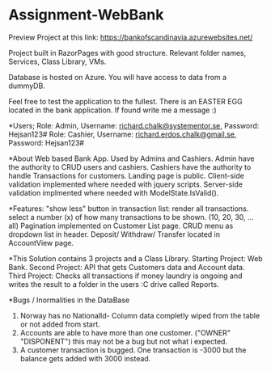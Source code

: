 # Assignment-WebBank

Preview Project at this link: https://bankofscandinavia.azurewebsites.net/

Project built in RazorPages with good structure. Relevant folder names, Services, Class Library, VMs.

Database is hosted on Azure. You will have access to data from a dummyDB.

Feel free to test the application to the fullest.
There is an EASTER EGG located in the bank application. If found write me a message :)

*Users;
Role: Admin, Username: richard.chalk@systementor.se, Password: Hejsan123#
Role: Cashier, Username: richard.erdos.chalk@gmail.se, Password: Hejsan123#

*About 
Web based Bank App. Used by Admins and Cashiers. 
Admin have the authority to CRUD users and cashiers.
Cashiers have the authority to handle Transactions for customers.
Landing page is public.
Client-side validation implemented where needed with jquery scripts.
Server-side validation implmented where needed with ModelState.IsValid().

*Features:
"show less" button in transaction list: render all transactions. select a number (x) of how many transactions to be shown. (10, 20, 30, ... all)
Pagination implemented on Customer List page.
CRUD menu as dropdown list in header.
Deposit/ Withdraw/ Transfer located in AccountView page.


*This Solution contains 3 projects and a Class Library. 
Starting Project: Web Bank.
Second Project: API that gets Customers data and Account data.
Third Project: Checks all transactions if money laundry is ongoing and writes the result to a folder in the users :C drive called Reports.

*Bugs / Inormalities in the DataBase

1. Norway has no NationalId- Column data completly wiped from the table or not added from start.
2. Accounts are able to have more than one customer. ("OWNER" "DISPONENT") this may not be a bug but not what i expected.
3. A customer transaction is bugged. One transaction is -3000 but the balance gets added with 3000 instead.
